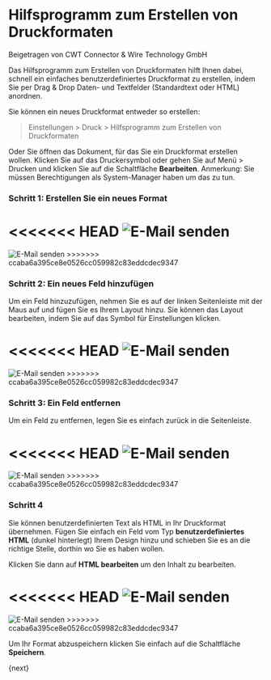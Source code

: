 # Hilfsprogramm zum Erstellen von Druckformaten
<span class="text-muted contributed-by">Beigetragen von CWT Connector & Wire Technology GmbH</span>

Das Hilfsprogramm zum Erstellen von Druckformaten hilft Ihnen dabei, schnell ein einfaches benutzerdefiniertes Druckformat zu erstellen, indem Sie per Drag & Drop Daten- und Textfelder (Standardtext oder HTML) anordnen.

Sie können ein neues Druckformat entweder so erstellen:

> Einstellungen > Druck > Hilfsprogramm zum Erstellen von Druckformaten

Oder Sie öffnen das Dokument, für das Sie ein Druckformat erstellen wollen. Klicken Sie auf das Druckersymbol oder gehen Sie auf Menü > Drucken und klicken Sie auf die Schaltfläche **Bearbeiten**. Anmerkung: Sie müssen Berechtigungen als System-Manager haben um das zu tun.

### Schritt 1: Erstellen Sie ein neues Format

<<<<<<< HEAD
<img class="screenshot" alt="E-Mail senden" src="/docs/assets/img/setup/print/print-format-builder-1.gif">
=======
<img class="screenshot" alt="E-Mail senden" src="{{docs_base_url}}/assets/img/setup/print/print-format-builder-1.gif">
>>>>>>> ccaba6a395ce8e0526cc059982c83eddcdec9347

### Schritt 2: Ein neues Feld hinzufügen

Um ein Feld hinzuzufügen, nehmen Sie es auf der linken Seitenleiste mit der Maus auf und fügen Sie es Ihrem Layout hinzu. Sie können das Layout bearbeiten, indem Sie auf das Symbol für Einstellungen klicken.

<<<<<<< HEAD
<img class="screenshot" alt="E-Mail senden" src="/docs/assets/img/setup/print/print-format-builder-2.gif">
=======
<img class="screenshot" alt="E-Mail senden" src="{{docs_base_url}}/assets/img/setup/print/print-format-builder-2.gif">
>>>>>>> ccaba6a395ce8e0526cc059982c83eddcdec9347

### Schritt 3: Ein Feld entfernen

Um ein Feld zu entfernen, legen Sie es einfach zurück in die Seitenleiste.

<<<<<<< HEAD
<img class="screenshot" alt="E-Mail senden" src="/docs/assets/img/setup/print/print-format-builder-3.gif">
=======
<img class="screenshot" alt="E-Mail senden" src="{{docs_base_url}}/assets/img/setup/print/print-format-builder-3.gif">
>>>>>>> ccaba6a395ce8e0526cc059982c83eddcdec9347

### Schritt 4 

Sie können benutzerdefinierten Text als HTML in Ihr Druckformat übernehmen. Fügen Sie einfach ein Feld vom Typ **benutzerdefiniertes HTML** (dunkel hinterlegt) Ihrem Design hinzu und schieben Sie es an die richtige Stelle, dorthin wo Sie es haben wollen.

Klicken Sie dann auf **HTML bearbeiten** um den Inhalt zu bearbeiten.

<<<<<<< HEAD
<img class="screenshot" alt="E-Mail senden" src="/docs/assets/img/setup/print/print-format-builder-4.gif">
=======
<img class="screenshot" alt="E-Mail senden" src="{{docs_base_url}}/assets/img/setup/print/print-format-builder-4.gif">
>>>>>>> ccaba6a395ce8e0526cc059982c83eddcdec9347

Um Ihr Format abzuspeichern klicken Sie einfach auf die Schaltfläche **Speichern**.

{next}
